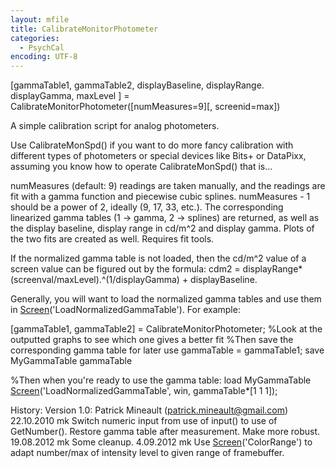 ```yaml
---
layout: mfile
title: CalibrateMonitorPhotometer
categories:
  - PsychCal
encoding: UTF-8
---
```


[gammaTable1, gammaTable2, displayBaseline, displayRange. displayGamma, maxLevel ] = CalibrateMonitorPhotometer([numMeasures=9][, screenid=max])

A simple calibration script for analog photometers.

Use CalibrateMonSpd() if you want to do more fancy calibration with
different types of photometers or special devices like Bits+ or DataPixx,
assuming you know how to operate CalibrateMonSpd() that is...

numMeasures (default: 9) readings are taken manually, and the readings
are fit with a gamma function and piecewise cubic splines. numMeasures -
1 should be a power of 2, ideally (9, 17, 33, etc.). The corresponding
linearized gamma tables (1 -\> gamma, 2 -\> splines) are returned, as well
as the display baseline, display range in cd/m^2 and display gamma. Plots
of the two fits are created as well. Requires fit tools.

If the normalized gamma table is not loaded, then the cd/m^2 value of a
screen value can be figured out by the formula: cdm2 =
displayRange\*(screenval/maxLevel).^(1/displayGamma) + displayBaseline.

Generally, you will want to load the normalized gamma tables and use them
in [Screen](/docs/Screen)('LoadNormalizedGammaTable'). For example:

[gammaTable1, gammaTable2] = CalibrateMonitorPhotometer;
%Look at the outputted graphs to see which one gives a better fit
%Then save the corresponding gamma table for later use
gammaTable = gammaTable1;
save MyGammaTable gammaTable

%Then when you're ready to use the gamma table:
load MyGammaTable
[Screen](/docs/Screen)('LoadNormalizedGammaTable', win, gammaTable\*[1 1 1]);


History:
Version 1.0: Patrick Mineault (patrick.mineault@gmail.com)
22\.10.2010 mk Switch numeric input from use of input() to use of
              GetNumber(). Restore gamma table after measurement. Make
              more robust.
19\.08.2012 mk Some cleanup.
 4\.09.2012 mk Use [Screen](/docs/Screen)('ColorRange') to adapt number/max of intensity
              level to given range of framebuffer.
